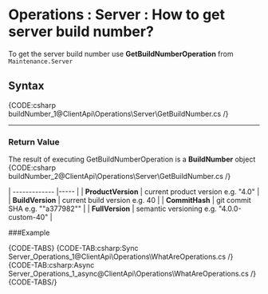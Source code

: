 ﻿# Operations : Server : How to get server build number?

To get the server build number use **GetBuildNumberOperation** from `Maintenance.Server`

## Syntax

{CODE:csharp buildNumber_1@ClientApi\Operations\Server\GetBuildNumber.cs /}

<hr />

### Return Value
The result of executing GetBuildNumberOperation is a **BuildNumber** object 
{CODE:csharp buildNumber_2@ClientApi\Operations\Server\GetBuildNumber.cs /}

| ------------- |----- |
| **ProductVersion** | current product version e.g. "4.0" |
| **BuildVersion** | current build version e.g. 40 |
| **CommitHash** | git commit SHA e.g. ""a377982"" |
| **FullVersion** | semantic versioning e.g. "4.0.0-custom-40" |

###Example

{CODE-TABS}
{CODE-TAB:csharp:Sync Server_Operations_1@ClientApi\Operations\WhatAreOperations.cs /}
{CODE-TAB:csharp:Async Server_Operations_1_async@ClientApi\Operations\WhatAreOperations.cs /}
{CODE-TABS/}
